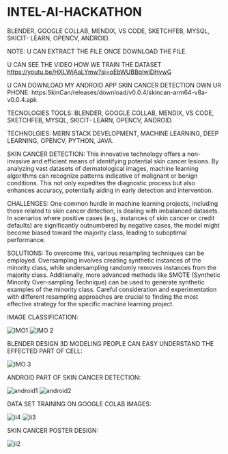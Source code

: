 # INTEL-AI-HACKATHON
 BLENDER, GOOGLE COLLAB, MENDIX, VS CODE, SKETCHFEB, MYSQL, SKICIT- LEARN, OPENCV, ANDROID.

 NOTE: U CAN EXTRACT THE FILE ONCE DOWNLOAD THE FILE.

U CAN SEE THE VIDEO HOW WE TRAIN THE DATASET https://youtu.be/HXLWjAaLYmw?si=oEbWUBBqIwiDHvwG

U CAN DOWNLOAD MY ANDROID APP SKIN CANCER DETECTION OWN UR PHONE: https:SkinCan/releases/download/v0.0.4/skincan-arm64-v8a-v0.0.4.apk

TECNOLOGIES TOOLS: BLENDER, GOOGLE COLLAB, MENDIX, VS CODE, SKETCHFEB, MYSQL, SKICIT- LEARN, OPENCV, ANDROID.

TECHNOLGIES: MERN STACK DEVELOPMENT, MACHINE LEARNING, DEEP LEARNING, OPENCV, PYTHON, JAVA.

SKIN CANCER DETECTION: This innovative technology offers a non-invasive and efficient means of identifying potential skin cancer lesions. By analyzing vast datasets of dermatological images, machine learning algorithms can recognize patterns indicative of malignant or benign conditions. This not only expedites the diagnostic process but also enhances accuracy, potentially aiding in early detection and intervention.

CHALLENGES: One common hurdle in machine learning projects, including those related to skin cancer detection, is dealing with imbalanced datasets. In scenarios where positive cases (e.g., instances of skin cancer or credit defaults) are significantly outnumbered by negative cases, the model might become biased toward the majority class, leading to suboptimal performance.

SOLUTIONS: To overcome this, various resampling techniques can be employed. Oversampling involves creating synthetic instances of the minority class, while undersampling randomly removes instances from the majority class. Additionally, more advanced methods like SMOTE (Synthetic Minority Over-sampling Technique) can be used to generate synthetic examples of the minority class. Careful consideration and experimentation with different resampling approaches are crucial to finding the most effective strategy for the specific machine learning project.

IMAGE CLASSIFICATION:


![IMO1](https://github.com/ABHISHROYZZZ/INTEL-AI-HACKATHON/assets/146514925/9f4e0412-2782-4d86-882c-d821b4f7e306)
![IMO 2](https://github.com/ABHISHROYZZZ/INTEL-AI-HACKATHON/assets/146514925/95afeffc-e98c-47d5-b70f-e1c44dfdcd7c)

BLENDER DESIGN 3D MODELING PEOPLE CAN EASY UNDERSTAND THE EFFECTED PART OF CELL:

![IMO 3](https://github.com/ABHISHROYZZZ/INTEL-AI-HACKATHON/assets/146514925/999ce4de-391d-4985-94cc-c085a2a553bd)


ANDROID PART OF SKIN CANCER DETECTION:

![android1](https://github.com/ABHISHROYZZZ/INTEL-AI-HACKATHON/assets/146514925/1876cbe4-f67d-4b78-9485-d44bdb1d505f)
![android2](https://github.com/ABHISHROYZZZ/INTEL-AI-HACKATHON/assets/146514925/cb985987-3326-4ca2-9b1a-df95b85e3e3a)


DATA SET TRAINING ON GOOGLE COLAB IMAGES:

![ii4](https://github.com/ABHISHROYZZZ/INTEL-AI-HACKATHON/assets/146514925/7e5094b8-c6fd-40e9-87cf-3cf36cc6899a)
![ii3](https://github.com/ABHISHROYZZZ/INTEL-AI-HACKATHON/assets/146514925/93d53fe3-ac73-4ce6-b4be-0bbc7e38a5d7)

SKIN CANCER POSTER DESIGN:


![ii2](https://github.com/ABHISHROYZZZ/INTEL-AI-HACKATHON/assets/146514925/924368fc-f77c-4ddb-a90f-756c6db2a42c)







